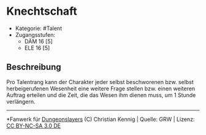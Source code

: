 <!---
Dies ist ein Fanwerk für DUNGEONSLAYERS (C) von Christian Kennig

Quellen:      [Dungeonslayers Grundregelwerk](https://www.f-space.de/ds4/downloads.html)
              [Talentbeschreibungen](https://www.f-space.de/ds4/tools-talentcards.html)
License:      [CC-BY-NC-SA 4.0](https://creativecommons.org/licenses/by-nc-sa/4.0/deed.de)
Richtlinien:  [Fanwerkrichtlinien](https://www.dungeonslayers.net/fanwerk-richtlinien/)
Autor:        Zauberlehrling
-->

  
# Knechtschaft  
- Kategorie: #Talent  
- Zugangsstufen:  
  - DÄM 16 [5]  
  - ELE 16 [5]  

## Beschreibung  
Pro Talentrang kann der Charakter jeder selbst beschworenen bzw. selbst herbeigerufenen Wesenheit eine weitere Frage stellen bzw. einen weiteren Auftrag erteilen und die Zeit, die das Wesen ihm dienen muss, um 1 Stunde verlängern.


___  
*Fanwerk für [Dungeonslayers](https://www.dungeonslayers.net/) (C) Christian Kennig | Quelle: GRW | Lizenz: [CC BY-NC-SA 3.0 DE](https://creativecommons.org/licenses/by-nc-sa/3.0/de/)  